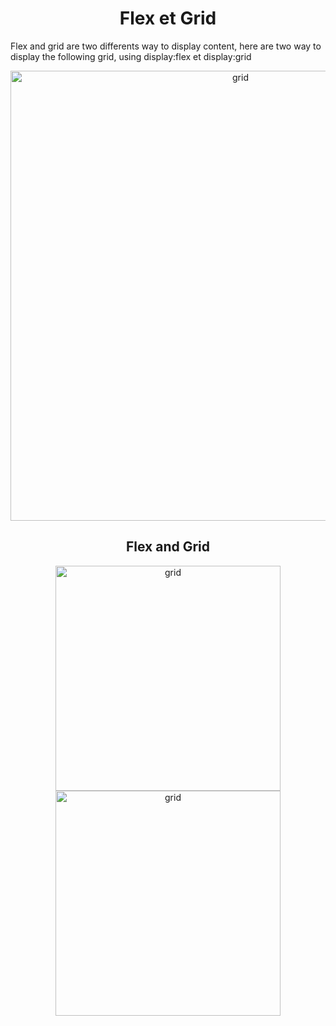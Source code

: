 <h1 align="center">Flex et Grid</h1>

Flex and grid are two differents way to display content, here are two way to display the following grid, using display:flex et display:grid

<div align="center">
    <img src="https://media.discordapp.net/attachments/634862456325275659/1024313032538607848/IMG20220926130657-cut.jpg" width="720px" alt="grid">
</div>

<h2 align="center">Flex and Grid</h2>

<div align="center">
    <img src="https://css-tricks.com/wp-content/uploads/2022/02/css-grid-poster.png" alt="grid" width="360px">
<img src="https://css-tricks.com/wp-content/uploads/2022/02/css-flexbox-poster.png" alt="grid" width="360px">
</div>
